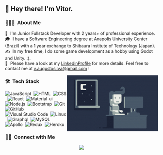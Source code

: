  <h2> 👋 Hey there! I'm Vitor.</h2>

### 👨🏻‍💻 &nbsp;About Me

🌱 &nbsp;I'm Junior Fullstack Developer with 2 years+ of professional experience.\
🎓 &nbsp;I have a Software Engineering degree at Anapolis University Center (Brazil) with a 1 year exchange to Shibaura Institute of Technology (Japan).\
✍️ &nbsp;In my free time, I do some game development as a hobby using Godot and Unity. :).\
📄 &nbsp;Please have a look at my [LinkedinProfile](https://www.linkedin.com/in/vitor-augusto-silva-8aa2b1135/) for more details. Feel free to contact me at v.augustosilva@gmail.com !

<img alt="Night Coding" src="https://raw.githubusercontent.com/AVS1508/AVS1508/master/assets/Night-Coding.gif" align="right"/>

### 🛠 &nbsp;Tech Stack

![JavaScript](https://img.shields.io/badge/-JavaScript-081429?style=flat&logo=javascript)&nbsp;
![HTML](https://img.shields.io/badge/-HTML-081429?style=flat&logo=HTML5)&nbsp;
![CSS](https://img.shields.io/badge/-CSS-081429?style=flat&logo=CSS3&logoColor=1572B6)&nbsp;
![React](https://img.shields.io/badge/-React-081429?style=flat&logo=react)&nbsp;
![Material-ui](https://img.shields.io/badge/-Material--ui-081429?style=flat&logo=material-ui&logoColor=0081CB)&nbsp;
![Node.js](https://img.shields.io/badge/-Node.js-081429?style=flat&logo=node.js)&nbsp;
![Bootstrap](https://img.shields.io/badge/-Bootstrap-081429?style=flat&logo=bootstrap&logoColor=563D7C)&nbsp;
![Git](https://img.shields.io/badge/-Git-081429?style=flat&logo=git)&nbsp;
![GitHub](https://img.shields.io/badge/-GitHub-081429?style=flat&logo=github)&nbsp;
![Visual Studio Code](https://img.shields.io/badge/-Visual%20Studio%20Code-081429?style=flat&logo=visual-studio-code&logoColor=007ACC)&nbsp;
![Linux](https://img.shields.io/badge/-Linux-081429?style=flat&logo=linux&logoColor=FCC624)&nbsp;
![Graphql](https://img.shields.io/badge/-GraphQL-081429?style=flat&logo=graphql&logoColor=E10098)&nbsp;
![MySQL](https://img.shields.io/badge/-MySQL-081429?style=flat&logo=mysql&logoColor=6ec1ff)&nbsp;
![Apollo](https://img.shields.io/badge/-Apollo-081429?style=flat&logo=apollo-graphql&logoColor=765dff)&nbsp;
![Redux](https://img.shields.io/badge/-Redux-081429?style=flat&logo=redux&logoColor=9f63ff)&nbsp;
![Heroku](https://img.shields.io/badge/-Heroku-081429?style=flat&logo=heroku&logoColor=9a4bff)&nbsp;

### 🤝🏻 &nbsp;Connect with Me

<p align="center">
<a href="https://www.linkedin.com/in/vitor-augusto-silva-8aa2b1135"><img src="https://img.shields.io/badge/-Vitor%20Augusto%20Silva-0077B5?style=flat&logo=Linkedin&logoColor=white"/></a>
</p>

